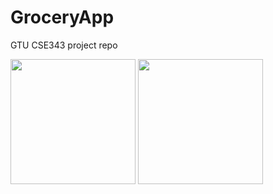 # GroceryApp
GTU CSE343 project repo

<img src="https://media.giphy.com/media/crP2pFmTT7N3ZcM2LD/giphy.gif" width="200" height="200" />
<img src="/assets/images/1.jpg" width="200" height="200" />

